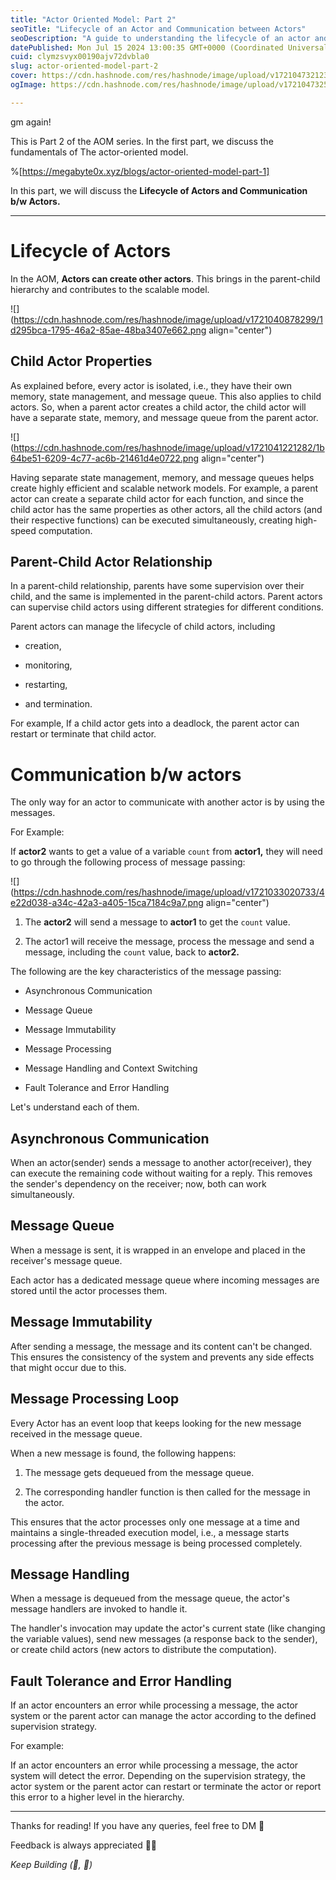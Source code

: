 ```yaml
---
title: "Actor Oriented Model: Part 2"
seoTitle: "Lifecycle of an Actor and Communication between Actors"
seoDescription: "A guide to understanding the lifecycle of an actor and communication between actors, in the actor-oriented model."
datePublished: Mon Jul 15 2024 13:00:35 GMT+0000 (Coordinated Universal Time)
cuid: clymzsvyx00190ajv72dvbla0
slug: actor-oriented-model-part-2
cover: https://cdn.hashnode.com/res/hashnode/image/upload/v1721047321234/bb456ede-276e-4bda-9aba-2f20a7e49cfe.png
ogImage: https://cdn.hashnode.com/res/hashnode/image/upload/v1721047325051/cff4d303-f805-4bea-bcb1-712e90899496.png

---
```


gm again!

This is Part 2 of the AOM series. In the first part, we discuss the fundamentals of The actor-oriented model.

%[https://megabyte0x.xyz/blogs/actor-oriented-model-part-1] 

In this part, we will discuss the **Lifecycle of Actors and Communication b/w Actors.**

---

# Lifecycle of Actors

In the AOM, **Actors can create other actors**. This brings in the parent-child hierarchy and contributes to the scalable model.

![](https://cdn.hashnode.com/res/hashnode/image/upload/v1721040878299/1d295bca-1795-46a2-85ae-48ba3407e662.png align="center")

## Child Actor Properties

As explained before, every actor is isolated, i.e., they have their own memory, state management, and message queue. This also applies to child actors. So, when a parent actor creates a child actor, the child actor will have a separate state, memory, and message queue from the parent actor.

![](https://cdn.hashnode.com/res/hashnode/image/upload/v1721041221282/1b64be51-6209-4c77-ac6b-21461d4e0722.png align="center")

Having separate state management, memory, and message queues helps create highly efficient and scalable network models. For example, a parent actor can create a separate child actor for each function, and since the child actor has the same properties as other actors, all the child actors (and their respective functions) can be executed simultaneously, creating high-speed computation.

## Parent-Child Actor Relationship

In a parent-child relationship, parents have some supervision over their child, and the same is implemented in the parent-child actors. Parent actors can supervise child actors using different strategies for different conditions.

Parent actors can manage the lifecycle of child actors, including

* creation,
    
* monitoring,
    
* restarting,
    
* and termination.
    

For example, If a child actor gets into a deadlock, the parent actor can restart or terminate that child actor.

# Communication b/w actors

The only way for an actor to communicate with another actor is by using the messages.

For Example:

If **actor2** wants to get a value of a variable `count` from **actor1,** they will need to go through the following process of message passing:

![](https://cdn.hashnode.com/res/hashnode/image/upload/v1721033020733/4e22d038-a34c-42a3-a405-15ca7184c9a7.png align="center")

1. The **actor2** will send a message to **actor1** to get the `count` value.
    
2. The actor1 will receive the message, process the message and send a message, including the `count` value, back to **actor2.**
    

The following are the key characteristics of the message passing:

* Asynchronous Communication
    
* Message Queue
    
* Message Immutability
    
* Message Processing
    
* Message Handling and Context Switching
    
* Fault Tolerance and Error Handling
    

Let's understand each of them.

## Asynchronous Communication

When an actor(sender) sends a message to another actor(receiver), they can execute the remaining code without waiting for a reply. This removes the sender's dependency on the receiver; now, both can work simultaneously.

## Message Queue

When a message is sent, it is wrapped in an envelope and placed in the receiver's message queue.

Each actor has a dedicated message queue where incoming messages are stored until the actor processes them.

## Message Immutability

After sending a message, the message and its content can't be changed. This ensures the consistency of the system and prevents any side effects that might occur due to this.

## Message Processing Loop

Every Actor has an event loop that keeps looking for the new message received in the message queue.

When a new message is found, the following happens:

1. The message gets dequeued from the message queue.
    
2. The corresponding handler function is then called for the message in the actor.
    

This ensures that the actor processes only one message at a time and maintains a single-threaded execution model, i.e., a message starts processing after the previous message is being processed completely.

## Message Handling

When a message is dequeued from the message queue, the actor's message handlers are invoked to handle it.

The handler's invocation may update the actor's current state (like changing the variable values), send new messages (a response back to the sender), or create child actors (new actors to distribute the computation).

## Fault Tolerance and Error Handling

If an actor encounters an error while processing a message, the actor system or the parent actor can manage the actor according to the defined supervision strategy.

For example:

If an actor encounters an error while processing a message, the actor system will detect the error. Depending on the supervision strategy, the actor system or the parent actor can restart or terminate the actor or report this error to a higher level in the hierarchy.

---

Thanks for reading! If you have any queries, feel free to DM 🫡

Feedback is always appreciated 🙌🏻

*Keep Building (🧱, 🚀)*